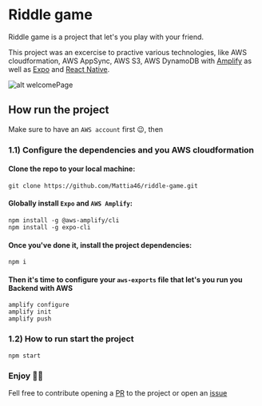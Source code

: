 # Riddle game

Riddle game is a project that let's you play with your friend.

This project was an excercise to practive various technologies, like AWS cloudformation, AWS
AppSync, AWS S3, AWS DynamoDB with [Amplify](https://aws-amplify.github.io/) as well as
[Expo](https://docs.expo.io/versions/v37.0.0/get-started/installation/) and [React Native](https://reactnative.dev/).

![alt welcomePage]('/assets/images/welcomePage.jpg')

## How run the project
Make sure to have an `AWS account` first 😉, then

### 1.1) Configure the dependencies and you AWS cloudformation

#### Clone the repo to your local machine:
```
git clone https://github.com/Mattia46/riddle-game.git
```

#### Globally install `Expo` and `AWS Amplify`:
```
npm install -g @aws-amplify/cli
npm install -g expo-cli
```

#### Once you've done it, install the project dependencies:
```
npm i
```

#### Then it's time to configure your `aws-exports` file that let's you run you Backend with AWS
```
amplify configure
amplify init
amplify push
```

### 1.2) How to run start the project
```
npm start
```

### Enjoy 🎉🎉

Fell free to contribute opening a [PR](https://github.com/mattia46/riddle-game/pulls) to the project or open an [issue](https://github.com/mattia46/riddle-game/issues)
